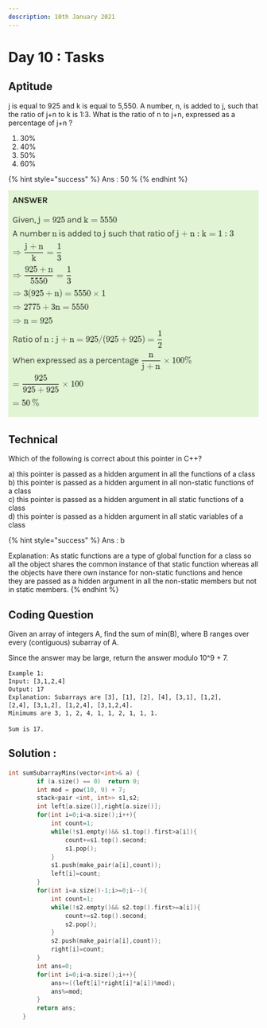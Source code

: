 ```yaml
---
description: 10th January 2021
---
```


# Day 10 : Tasks

## Aptitude

j is equal to 925 and k is equal to 5,550. A number, n, is added to j, such that the ratio of j+n to k is 1:3. What is the ratio of n to j+n, expressed as a percentage of j+n ?

1. 30%
2. 40%
3. 50%
4. 60%

{% hint style="success" %}
Ans : 50 %
{% endhint %}

![](../../.gitbook/assets/10.png)

## Technical

Which of the following is correct about this pointer in C++?   
  
a\) this pointer is passed as a hidden argument in all the functions of a class  
b\) this pointer is passed as a hidden argument in all non-static functions of a class   
c\) this pointer is passed as a hidden argument in all static functions of a class   
d\) this pointer is passed as a hidden argument in all static variables of a class

{% hint style="success" %}
Ans : b  
  
Explanation: As static functions are a type of global function for a class so all the object shares the common instance of that static function whereas all the objects have there own instance for non-static functions and hence they are passed as a hidden argument in all the non-static members but not in static members.
{% endhint %}

## Coding Question

Given an array of integers A, find the sum of min\(B\), where B ranges over every \(contiguous\) subarray of A.

Since the answer may be large, return the answer modulo 10^9 + 7.

```text
Example 1:
Input: [3,1,2,4] 
Output: 17 
Explanation: Subarrays are [3], [1], [2], [4], [3,1], [1,2], 
[2,4], [3,1,2], [1,2,4], [3,1,2,4]. 
Minimums are 3, 1, 2, 4, 1, 1, 2, 1, 1, 1. 

Sum is 17.
```

## Solution :

```cpp
int sumSubarrayMins(vector<int>& a) {
        if (a.size() == 0)  return 0;
        int mod = pow(10, 9) + 7;
        stack<pair <int, int>> s1,s2;
        int left[a.size()],right[a.size()];
        for(int i=0;i<a.size();i++){
            int count=1;
            while(!s1.empty()&& s1.top().first>a[i]){
                count+=s1.top().second;
                s1.pop();
            }
            s1.push(make_pair(a[i],count));
            left[i]=count;
        }
        for(int i=a.size()-1;i>=0;i--){
            int count=1;
            while(!s2.empty()&& s2.top().first>=a[i]){
                count+=s2.top().second;
                s2.pop();
            }
            s2.push(make_pair(a[i],count));
            right[i]=count;
        }
        int ans=0;
        for(int i=0;i<a.size();i++){
            ans+=((left[i]*right[i]*a[i])%mod);
            ans%=mod;
        }
        return ans;
    }
```

